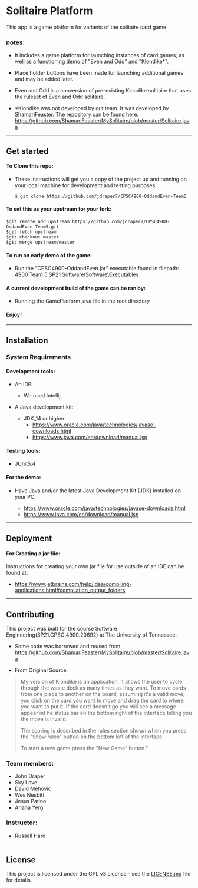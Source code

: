 # Solitaire Platform

This app is a game platform for variants of the solitaire card game.

### notes:
- It includes a game platform for launching instances of card games; as well as a functioning demo of "Even and Odd" and "Klondike*".

- Place holder buttons have been made for launching additional games and may be added later.

- Even and Odd is a conversion of pre-existing Klondike solitaire that uses the ruleset of Even and Odd solitaire.

- *Klondike was not developed by out team. It was developed by ShamariFeaster. The repository can be found here. https://github.com/ShamariFeaster/MySolitaire/blob/master/Solitaire.java

***

## Get started
#### To Clone this repo:
- These instructions will get you a copy of the project up and running on your local machine for development and testing purposes.

      $ git clone https://github.com/jdraper7/CPSC4900-OddandEven-Team5


#### To set this as your upstream for your fork:


    $git remote add upstream https://github.com/jdraper7/CPSC4900-OddandEven-Team5.git
    $git fetch upstream
    $git checkout master
    $git merge upstream/master

#### To run an early demo of the game:
- Run the "CPSC4900-OddandEven.jar" executable found in filepath: 4900 Team 5 SP21 Software\Software\Executables

#### A current development build of the game can be ran by:
- Running the GamePlatform.java file in the root directory

#### Enjoy!
   
***

## Installation

### System Requirements

#### Development tools:
  - An IDE:
    - We used Intellij

- A Java development kit:
  - JDK_14 or higher
    - https://www.oracle.com/java/technologies/javase-downloads.html
    - https://www.java.com/en/download/manual.jsp

#### Testing tools:
 - JUnit5.4

#### For the demo:

 - Have Java and/or the latest Java Development Kit (JDK) installed on your PC.

   - https://www.oracle.com/java/technologies/javase-downloads.html
   - https://www.java.com/en/download/manual.jsp

***

## Deployment

#### For Creating a jar file:

Instructions for creating your own jar file for use outside of an IDE can be found at:
- https://www.jetbrains.com/help/idea/compiling-applications.html#compilation_output_folders

***

## Contributing

This project was built for the course Software Engineering(SP21.CPSC.4900.20692) at The University of Tennessee.

- Some code was borrowed and reused from https://github.com/ShamariFeaster/MySolitaire/blob/master/Solitaire.java

* From Original Source:
>My version of Klondike is an application. It allows the user to cycle through 
the waste deck as many times as they want. To move cards from one place to another 
on the board, assuming it's a valid move, you click on the card you want to move 
and drag the card to where you want to put it. If the card doesn't go you will
see a message appear int he status bar on the bottom right of the interface 
telling you the move is invalid.
> 
>The scoring is described in the rules section shown when you press the "Show rules" 
button on the bottom left of the interface.
>
>To start a new game press the "New Game" button."

### Team members:
- John Draper
- Sky Love
- David Mehovic
- Wes Nesbitt
- Jesus Patino 
- Ariana Yerg

### Instructor:
- Russell Hare 

***

## License
This project is licensed under the GPL v3 License - see the [LICENSE.md](LICENSE.md) file for details.
